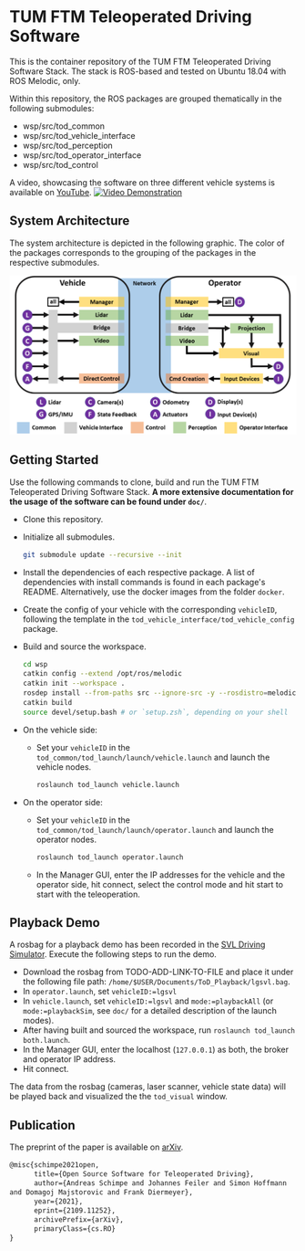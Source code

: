# TUM FTM Teleoperated Driving Software

This is the container repository of the TUM FTM Teleoperated Driving Software Stack. The stack is ROS-based and tested on Ubuntu 18.04 with ROS Melodic, only.

Within this repository, the ROS packages are grouped thematically in the following submodules:
  * wsp/src/tod_common
  * wsp/src/tod_vehicle_interface
  * wsp/src/tod_perception
  * wsp/src/tod_operator_interface
  * wsp/src/tod_control

A video, showcasing the software on three different vehicle systems is available on [YouTube](https://www.youtube.com/watch?v=bQZLCOpOAQc).
[![Video Demonstration](https://img.youtube.com/vi/bQZLCOpOAQc/0.jpg)](https://www.youtube.com/watch?v=bQZLCOpOAQc)

## System Architecture

The system architecture is depicted in the following graphic. The color of the packages corresponds to the grouping of the packages in the respective submodules.

![Alt](doc/architecture_tof.png "system architecture")

## Getting Started

Use the following commands to clone, build and run the TUM FTM Teleoperated Driving Software Stack. **A more extensive documentation for the usage of the software can be found under `doc/`**.

* Clone this repository. 
* Initialize all submodules.

  ```bash
  git submodule update --recursive --init
  ```

* Install the dependencies of each respective package. A list of dependencies with install commands is found in each package's README. Alternatively, use the docker images from the folder `docker`.
* Create the config of your vehicle with the corresponding `vehicleID`, following the template in the `tod_vehicle_interface/tod_vehicle_config` package.
* Build and source the workspace.

  ```bash
  cd wsp
  catkin config --extend /opt/ros/melodic
  catkin init --workspace .
  rosdep install --from-paths src --ignore-src -y --rosdistro=melodic # or noetic etc., depending on your distro
  catkin build
  source devel/setup.bash # or `setup.zsh`, depending on your shell
  ```

* On the vehicle side: 
  * Set your `vehicleID` in the `tod_common/tod_launch/launch/vehicle.launch` and launch the vehicle nodes.

    ```bash
    roslaunch tod_launch vehicle.launch
    ```

* On the operator side:
  * Set your `vehicleID` in the `tod_common/tod_launch/launch/operator.launch` and launch the operator nodes.

    ```bash
    roslaunch tod_launch operator.launch
    ```

  * In the Manager GUI, enter the IP addresses for the vehicle and the operator side, hit connect, select the control mode and hit start to start with the teleoperation.

## Playback Demo

A rosbag for a playback demo has been recorded in the [SVL Driving Simulator](https://www.svlsimulator.com/). Execute the following steps to run the demo.
* Download the rosbag from TODO-ADD-LINK-TO-FILE and place it under the following file path:
  `/home/$USER/Documents/ToD_Playback/lgsvl.bag`.
* In `operator.launch`, set `vehicleID:=lgsvl`
* In `vehicle.launch`, set `vehicleID:=lgsvl` and `mode:=playbackAll` (or `mode:=playbackSim`, see `doc/` for a detailed description of the launch modes).
* After having built and sourced the workspace, run `roslaunch tod_launch both.launch`.
* In the Manager GUI, enter the localhost (`127.0.0.1`) as both, the broker and operator IP address.
* Hit connect.

The data from the rosbag (cameras, laser scanner, vehicle state data) will be played back and visualized the the `tod_visual` window.

## Publication

The preprint of the paper is available on [arXiv](https://arxiv.org/abs/2109.11252).

    @misc{schimpe2021open,
          title={Open Source Software for Teleoperated Driving},
          author={Andreas Schimpe and Johannes Feiler and Simon Hoffmann and Domagoj Majstorovic and Frank Diermeyer},
          year={2021},
          eprint={2109.11252},
          archivePrefix={arXiv},
          primaryClass={cs.RO}
    }

